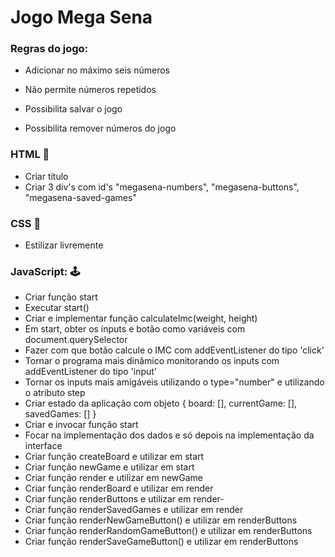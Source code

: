 Jogo Mega Sena
=============

### Regras do jogo:



- Adicionar no máximo seis números

- Não permite números repetidos

- Possibilita salvar o jogo

- Possibilita remover números do jogo

### HTML 🧱

- Criar título
- Criar 3 div's com id's "megasena-numbers", "megasena-buttons", "megasena-saved-games"

### CSS 🎨

- Estilizar livremente

### JavaScript: 🕹

- Criar função start
- Executar start()
- Criar e implementar função calculateImc(weight, height)
- Em start, obter os inputs e botão como variáveis com document.querySelector
- Fazer com que botão calcule o IMC com addEventListener do tipo 'click'
- Tornar o programa mais dinâmico monitorando os inputs com addEventListener
  do tipo 'input'
- Tornar os inputs mais amigáveis utilizando o type="number" e utilizando o 
     atributo step
- Criar estado da aplicação com objeto { board: [], currentGame: [], savedGames: [] }
- Criar e invocar função start
- Focar na implementação dos dados e só depois
      na implementação da interface
- Criar função createBoard e utilizar em start
-  Criar função newGame e utilizar em start
- Criar função render e utilizar em newGame
- Criar função renderBoard e utilizar em render
- Criar função renderButtons e utilizar em render-
- Criar função renderSavedGames e utilizar em render
- Criar função renderNewGameButton() e utilizar em renderButtons
-  Criar função renderRandomGameButton() e utilizar em renderButtons
-  Criar função renderSaveGameButton() e utilizar em renderButtons

